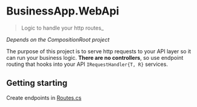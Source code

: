 # BusinessApp.WebApi
> Logic to handle your http routes_

_Depends on the CompositionRoot project_

The purpose of this project is to serve http requests to your API layer so it
can run your business logic. **There are no controllers**, so use endpoint
routing that hooks into your API `IRequestHandler{T, R}` services.

## Getting starting

Create endpoints in [Routes.cs](/CSharp/src/BusinessApp.WebApi/Routes.cs)

